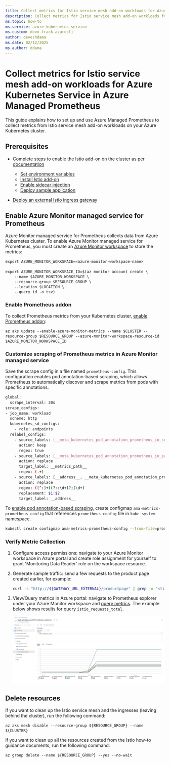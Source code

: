 ```yaml
---
title: Collect metrics for Istio service mesh add-on workloads for Azure Kubernetes Service in Azure Managed Prometheus
description: Collect metrics for Istio service mesh add-on workloads for Azure Kubernetes Service in Azure Managed Prometheus
ms.topic: how-to
ms.service: azure-kubernetes-service
ms.custom: devx-track-azurecli
author: deveshdama
ms.date: 02/12/2025
ms.author: ddama
---
```


# Collect metrics for Istio service mesh add-on workloads for Azure Kubernetes Service in Azure Managed Prometheus
This guide explains how to set up and use Azure Managed Prometheus to collect metrics from Istio service mesh add-on workloads on your Azure Kubernetes cluster.

## Prerequisites

- Complete steps to enable the Istio add-on on the cluster as per [documentation][istio-deploy-addon]
  - [Set environment variables][istio-addon-env-vars]
  - [Install Istio add-on][install-istio-add-on]
  - [Enable sidecar injection][enable-sidecar-injection]
  - [Deploy sample application][deploy-sample-application]

- [Deploy an external Istio ingress gateway][istio-deploy-ingress]

## Enable Azure Monitor managed service for Prometheus
Azure Monitor managed service for Prometheus collects data from Azure Kubernetes cluster.
To enable Azure Monitor managed service for Prometheus, you must create an [Azure Monitor workspace][azure-monitor-workspace] to store the metrics:

```azurecli-interactive
export AZURE_MONITOR_WORKSPACE=<azure-monitor-workspace-name>

export AZURE_MONITOR_WORKSPACE_ID=$(az monitor account create \
    --name $AZURE_MONITOR_WORKSPACE \
    --resource-group $RESOURCE_GROUP \
    --location $LOCATION \
    --query id -o tsv)
```

### Enable Prometheus addon
To collect Prometheus metrics from your Kubernetes cluster, [enable Prometheus addon][kubernetes-enable-monitoring]:

```azurecli-interactive
az aks update --enable-azure-monitor-metrics --name $CLUSTER --resource-group $RESOURCE_GROUP --azure-monitor-workspace-resource-id $AZURE_MONITOR_WORKSPACE_ID
```

### Customize scraping of Prometheus metrics in Azure Monitor managed service
Save the scrape config in a file named `prometheus-config`. This configuration enables pod annotation-based scraping, which allows Prometheus to automatically discover and scrape metrics from pods with specific annotations.

```bash
global: 
  scrape_interval: 30s
scrape_configs: 
- job_name: workload
  scheme: http
  kubernetes_sd_configs:
    - role: endpoints
  relabel_configs:
    - source_labels: [__meta_kubernetes_pod_annotation_prometheus_io_scrape]
      action: keep
      regex: true
    - source_labels: [__meta_kubernetes_pod_annotation_prometheus_io_path]
      action: replace
      target_label: __metrics_path__
      regex: (.+)
    - source_labels: [__address__, __meta_kubernetes_pod_annotation_prometheus_io_port]
      action: replace
      regex: ([^:]+)(?::\d+)?;(\d+)
      replacement: $1:$2
      target_label: __address__ 
```

To [enable pod annotation-based scraping][pod-annotation-based-scraping], create configmap `ama-metrics-prometheus-config` that references `prometheus-config` file in `kube-system` namespace.

```bash
kubectl create configmap ama-metrics-prometheus-config --from-file=prometheus-config -n kube-system
```

### Verify Metric Collection
1. Configure access permissions: navigate to your Azure Monitor workspace in Azure portal and create role assignment for yourself to grant 'Monitoring Data Reader' role on the workspace resource.  

2. Generate sample traffic: send a few requests to the product page created earlier, for example:  
     ```bash
     curl -s "http://${GATEWAY_URL_EXTERNAL}/productpage" | grep -o "<title>.*</title>"
     ```

3. View/Query metrics in Azure portal: navigate to Prometheus explorer under your Azure Monitor workspace and [query metrics][prometheus-workbooks]. The example below shows results for query `istio_requests_total`.

    [ ![Diagram that shows sample query execution on prometheus explorer.](./media/aks-istio-addon/managed-prometheus-integration/prometheus-explorer.jpg) ](./media/aks-istio-addon/managed-prometheus-integration/prometheus-explorer.jpg#lightbox)

## Delete resources

If you want to clean up the Istio service mesh and the ingresses (leaving behind the cluster), run the following command:

```azurecli-interactive
az aks mesh disable --resource-group ${RESOURCE_GROUP} --name ${CLUSTER}
```

If you want to clean up all the resources created from the Istio how-to guidance documents, run the following command:

```azurecli-interactive
az group delete --name ${RESOURCE_GROUP} --yes --no-wait
```

<!--- Internal Links --->
[istio-deploy-addon]: istio-deploy-addon.md
[istio-deploy-ingress]: istio-deploy-ingress.md
[istio-addon-env-vars]: istio-deploy-addon.md#set-environment-variables
[install-istio-add-on]: istio-deploy-addon.md#install-istio-add-on
[enable-sidecar-injection]: istio-deploy-addon.md#enable-sidecar-injection
[deploy-sample-application]: istio-deploy-addon.md#deploy-sample-application
[enable-external-ingress-gateway]: istio-deploy-ingress.md#enable-external-ingress-gateway
[azure-monitor-workspace]: /azure/azure-monitor/essentials/azure-monitor-workspace-manage?tabs=cli#create-an-azure-monitor-workspace
[pod-annotation-based-scraping]: /azure/azure-monitor/containers/prometheus-metrics-scrape-configuration
[kubernetes-enable-monitoring]: /azure/azure-monitor/containers/kubernetes-monitoring-enable?tabs=cli#enable-with-cli
[prometheus-workbooks]: /azure/azure-monitor/essentials/prometheus-workbooks